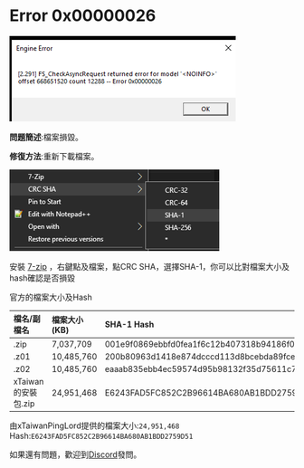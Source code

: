 # Error 0x00000026

![Screenshot of the error](../../.gitbook/assets/image%20%285%29.png)

**問題簡述**:‌檔案損毀。‌

**修復方法**:重新下載檔案。‌‌



![How to take the hash of a file](../../.gitbook/assets/image%20%2812%29.png)



安裝 [7-zip](https://www.7-zip.org/) ，右鍵點及檔案，點CRC SHA，選擇SHA-1，你可以比對檔案大小及hash確認是否損毀 

官方的檔案大小及Hash

| 檔名/副檔名 | 檔案大小\(KB\) | SHA-1 Hash |
| :--- | :--- | :--- |
| .zip | 7,037,709 | 001e9f0869ebbfd0fea1f6c12b407318b94186f0 |
| .z01 | 10,485,760 | 200b80963d1418e874dcccd113d8bcebda89fce3 |
| .z02 | 10,485,760 | eaaab835ebb4ec59574d95b98132f35d75611c78 |
| xTaiwan的安裝包.zip | 24,951,468 | E6243FAD5FC852C2B96614BA680AB1BDD2759D51 |

由xTaiwanPingLord提供的檔案大小:`24,951,468` Hash:`E6243FAD5FC852C2B96614BA680AB1BDD2759D51`

如果還有問題，歡迎到[Discord](https://discord.gg/JPb3NAWChv)發問。




